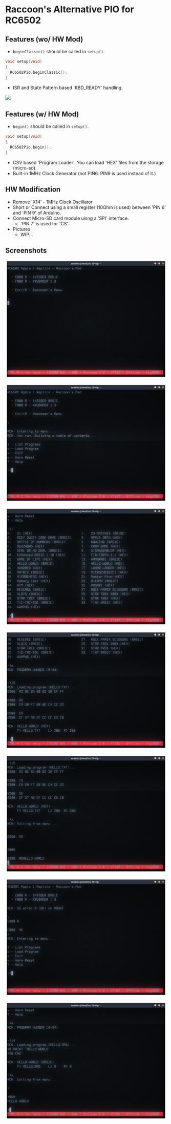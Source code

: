 # Raccoon's Alternative PIO for RC6502

## Features (wo/ HW Mod)
- <code>beginClassic()</code> should be called in <code>setup()</code>.

```c++
void setup(void)
{
  RC6502Pio.beginClassic();
}
```

- ISR and State Pattern based 'KBD_READY' handling.

<img src="https://www.plantuml.com/plantuml/svg/ZP91IuT044Vl-odcV_iR617K8J14wo1AYHqyH2nhEzhGkiew7lhs9T5ftV3wuxstXvrqOULu7OqG1di6di3HyC6WoU4xqsI5UBruWpY-1ocR_FRcwhhiz0iNsg3m5jZ3u0u-EtqfQSdMlaVtECxyTOuEsAqZtlHJmFTGBw282yjYRmp1V--HPKQtpYoFwVLaJ6vGkP-0v-zn_nOq3SJADAZqkIwUP9azoBng8ZWbK3stmMJW0uAvv3SdKhHwEuDl"/>

## Features (w/ HW Mod)
- <code>begin()</code> should be called in <code>setup()</code>.

```c++
void setup(void)
{
  RC6502Pio.begin();
}
```

- CSV based 'Program Loader'. You can load 'HEX' files from the storage (micro-sd).
- Built-in 1MHz Clock Generator (not PIN6. PIN9 is used instead of it.)

## HW Modification
- Remove 'X14' - 1MHz Clock Oscillator
- Short or Connect using a small register (10Ohm is used) between 'PIN 6' and 'PIN 9' of Arduino.
- Connect Micro-SD card module uisng a 'SPI' interface.
  - 'PIN 7' is used for 'CS'
- Pictures
  - WIP...

## Screenshots
![RC6502-00](./images/rc6502-00.png)

![RC6502-00](./images/rc6502-01.png)

![RC6502-00](./images/rc6502-02.png)

![RC6502-00](./images/rc6502-04.png)

![RC6502-00](./images/rc6502-03.png)

![RC6502-00](./images/rc6502-05.png)

![RC6502-00](./images/rc6502-06.png)
